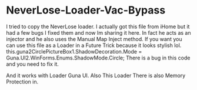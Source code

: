 # NeverLose-Loader-Vac-Bypass

I tried to copy the NeverLose loader. I actually got this file from iHome but it had a few bugs I fixed them and now Im sharing it here. In fact he acts as an injector and he also uses the Manual Map Inject method. If you want you can use this file as a Loader in a Future Trick because it looks stylish lol.     this.guna2CirclePictureBox1.ShadowDecoration.Mode = Guna.UI2.WinForms.Enums.ShadowMode.Circle;     There is a bug in this code and you need to fix it.

And it works with Loader Guna UI. 
Also This Loader There is also Memory Protection in.
